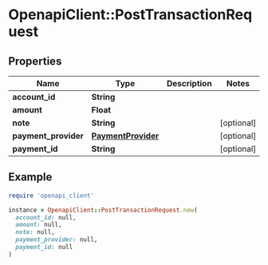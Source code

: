 # OpenapiClient::PostTransactionRequest

## Properties

| Name | Type | Description | Notes |
| ---- | ---- | ----------- | ----- |
| **account_id** | **String** |  |  |
| **amount** | **Float** |  |  |
| **note** | **String** |  | [optional] |
| **payment_provider** | [**PaymentProvider**](PaymentProvider.md) |  | [optional] |
| **payment_id** | **String** |  | [optional] |

## Example

```ruby
require 'openapi_client'

instance = OpenapiClient::PostTransactionRequest.new(
  account_id: null,
  amount: null,
  note: null,
  payment_provider: null,
  payment_id: null
)
```


